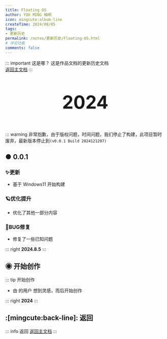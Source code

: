 ```yaml
---
title: Floating OS
author: YOU MING 柚明
icon: mingcute:album-line
createTime: 2024/08/05
tags:
- 更新历史
permalink: /notes/更新历史/Floating-OS.html
# 评论功能
comments: false
---
```


::: important 这是哪？
这是作品文档的更新历史文档  
[返回主文档](/notes/Floating-OS.html)
:::

<div style="text-align: center; ">
    <p style="font-size: 56px; font-weight: 650; margin-top: 60px">2024</p>
</div>

::: warning 
非常抱歉，由于版权问题，时间问题，我们停止了构建，此项目暂时废弃，最新版本停止到`(v0.0.1 Build 2024121207)`

## ● 0.0.1 <Badge text="构建版" type="danger" />
### ✨更新

- 基于 Windows11 开始构建

### 🪐优化提升

- 优化了其他一部分内容

### 🐛BUG修复

- 修复了一些已知问题

::: right
**2024.8.5**
:::


## ◉ 开始创作
::: tip 开始创作
- 由 <Badge text="Youming 工作室" type="tip" /> 的用户 <Badge text="Afly-dream" type="info" /> 想到灵感，而后开始创作

::: right
**2024**
:::


## :[mingcute:back-line]: 返回
::: info 返回
[返回主文档](/notes/Floating-OS.html)
:::